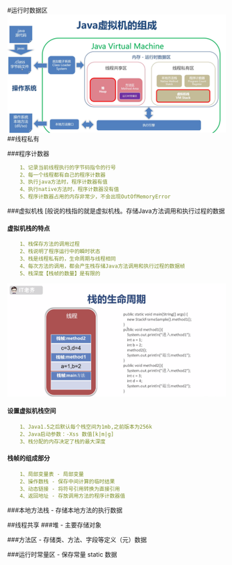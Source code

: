 #运行时数据区
![](../../images/jvm-memory.png)
##线程私有

###程序计数器
```yaml
    1、记录当前线程执行的字节码指令的行号 
    2、每一个线程都有自己的程序计数器 
    3、执行java方法时，程序计数器有值
    4、执行native方法时，程序计数器没有值
    5、程序计数器占用的内存非常少，不会出现OutOfMemoryError
```
###虚拟机栈
[般说的栈指的就是虚拟机栈。存储Java方法调用和执行过程的数据
#### 虚拟机栈的特点
```yaml
    1、栈保存方法的调用过程
    2、栈说明了程序运行中的瞬时状态
    3、栈是线程私有的，生命周期与线程相同
    4、每次方法的调用，都会产生栈存储Java方法调用和执行过程的数据帧
    5、栈深度【栈帧的数量】是有限的
```
![](../../images/jvm-stack-frame.png)
#### 设置虚拟机栈空间
```yaml
    1、Java1.5之后默认每个栈空间为1mb,之前版本为256k
    2、Java启动参数：-Xss 数值[k|m|g]
    3、栈分配的内存决定了栈的最大深度
```
#### 栈帧的组成部分
```yaml
    1、局部变量表 - 局部变量
    2、操作数栈 - 保存中间计算的临时结果
    3、动态链接 - 将符号引用转换为直接引用
    4、返回地址 - 存放调用方法的程序计数器值
```

###本地方法栈 - 存储本地方法的执行数据

##线程共享
###堆 - 主要存储对象

###方法区 - 存储类、方法、字段等定义（元）数据

###运行时常量区 - 保存常量 static 数据
